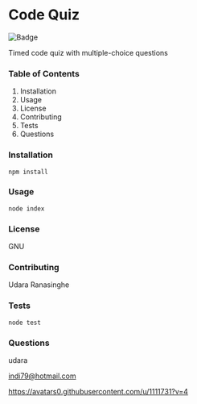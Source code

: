 # Code Quiz

![Badge](https://img.shields.io/badge/License-GNU-brightgreen)

Timed code quiz with multiple-choice questions
   
### Table of Contents
1. Installation
2. Usage
3. License
4. Contributing
5. Tests
6. Questions
       
### Installation 
```npm install```
      
### Usage
```node index```

### License
GNU

### Contributing
Udara Ranasinghe

### Tests
```node test```

### Questions
udara

indi79@hotmail.com

https://avatars0.githubusercontent.com/u/1111731?v=4

